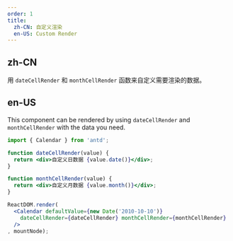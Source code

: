 ```yaml
---
order: 1
title: 
  zh-CN: 自定义渲染
  en-US: Custom Render
---
```


## zh-CN

用 `dateCellRender` 和 `monthCellRender` 函数来自定义需要渲染的数据。

## en-US

This component can be rendered by using `dateCellRender` and `monthCellRender` with the data you need.

````jsx
import { Calendar } from 'antd';

function dateCellRender(value) {
  return <div>自定义日数据 {value.date()}</div>;
}

function monthCellRender(value) {
  return <div>自定义月数据 {value.month()}</div>;
}

ReactDOM.render(
  <Calendar defaultValue={new Date('2010-10-10')}
    dateCellRender={dateCellRender} monthCellRender={monthCellRender}
  />
, mountNode);
````
